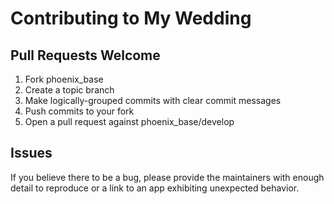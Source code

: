# Contributing to My Wedding

## Pull Requests Welcome

1. Fork phoenix_base
2. Create a topic branch
3. Make logically-grouped commits with clear commit messages
4. Push commits to your fork
5. Open a pull request against phoenix_base/develop

## Issues

If you believe there to be a bug, please provide the maintainers with enough
detail to reproduce or a link to an app exhibiting unexpected behavior.
